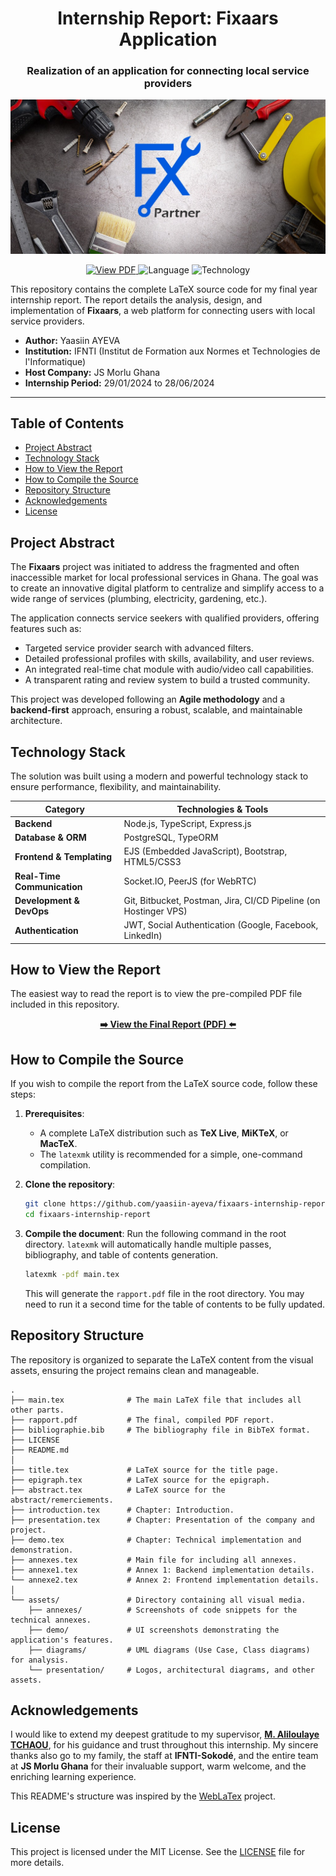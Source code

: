 
<div align="center">

# Internship Report: Fixaars Application

### Realization of an application for connecting local service providers

![Cover Page](assets/demo/cover.jpg)

</div>

<p align="center">
  <a href="https://github.com/yaasiin-ayeva/fixaars-internship-report/blob/main/rapport.pdf" target="_blank" rel="noreferrer noopener">
    <img src="https://img.shields.io/badge/View%20Report-PDF-red?style=for-the-badge&logo=adobe-acrobat-reader" alt="View PDF">
  </a>
  <img src="https://img.shields.io/badge/Language-French-blue?style=for-the-badge" alt="Language">
  <img src="https://img.shields.io/badge/Technology-Node.js%20%26%20TypeScript-green?style=for-the-badge&logo=nodedotjs" alt="Technology">
</p>

This repository contains the complete LaTeX source code for my final year internship report. The report details the analysis, design, and implementation of **Fixaars**, a web platform for connecting users with local service providers.

-   **Author:** Yaasiin AYEVA
-   **Institution:** IFNTI (Institut de Formation aux Normes et Technologies de l'Informatique)
-   **Host Company:** JS Morlu Ghana
-   **Internship Period:** 29/01/2024 to 28/06/2024

---

## Table of Contents

-   [Project Abstract](#project-abstract)
-   [Technology Stack](#technology-stack)
-   [How to View the Report](#how-to-view-the-report)
-   [How to Compile the Source](#how-to-compile-the-source)
-   [Repository Structure](#repository-structure)
-   [Acknowledgements](#acknowledgements)
-   [License](#license)

## Project Abstract

The **Fixaars** project was initiated to address the fragmented and often inaccessible market for local professional services in Ghana. The goal was to create an innovative digital platform to centralize and simplify access to a wide range of services (plumbing, electricity, gardening, etc.).

The application connects service seekers with qualified providers, offering features such as:
-   Targeted service provider search with advanced filters.
-   Detailed professional profiles with skills, availability, and user reviews.
-   An integrated real-time chat module with audio/video call capabilities.
-   A transparent rating and review system to build a trusted community.

This project was developed following an **Agile methodology** and a **backend-first** approach, ensuring a robust, scalable, and maintainable architecture.

## Technology Stack

The solution was built using a modern and powerful technology stack to ensure performance, flexibility, and maintainability.

| Category                | Technologies & Tools                                                                      |
| ----------------------- | ----------------------------------------------------------------------------------------- |
| **Backend**             | Node.js, TypeScript, Express.js                                                           |
| **Database & ORM**      | PostgreSQL, TypeORM                                                                       |
| **Frontend & Templating** | EJS (Embedded JavaScript), Bootstrap, HTML5/CSS3                                          |
| **Real-Time Communication** | Socket.IO, PeerJS (for WebRTC)                                                            |
| **Development & DevOps**  | Git, Bitbucket, Postman, Jira, CI/CD Pipeline (on Hostinger VPS)                           |
| **Authentication**      | JWT, Social Authentication (Google, Facebook, LinkedIn)                                   |

## How to View the Report

The easiest way to read the report is to view the pre-compiled PDF file included in this repository.

<p align="center">
  <a href="https://github.com/yaasiin-ayeva/fixaars-internship-report/blob/main/main.pdf" target="_blank" rel="noreferrer noopener">
    <strong>➡️ View the Final Report (PDF) ⬅️</strong>
  </a>
</p>

## How to Compile the Source

If you wish to compile the report from the LaTeX source code, follow these steps:

1.  **Prerequisites**:
    -   A complete LaTeX distribution such as **TeX Live**, **MiKTeX**, or **MacTeX**.
    -   The `latexmk` utility is recommended for a simple, one-command compilation.

2.  **Clone the repository**:
    ```bash
    git clone https://github.com/yaasiin-ayeva/fixaars-internship-report.git
    cd fixaars-internship-report
    ```

3.  **Compile the document**:
    Run the following command in the root directory. `latexmk` will automatically handle multiple passes, bibliography, and table of contents generation.
    ```bash
    latexmk -pdf main.tex
    ```
    This will generate the `rapport.pdf` file in the root directory. You may need to run it a second time for the table of contents to be fully updated.

## Repository Structure

The repository is organized to separate the LaTeX content from the visual assets, ensuring the project remains clean and manageable.

```
.
├── main.tex              # The main LaTeX file that includes all other parts.
├── rapport.pdf           # The final, compiled PDF report.
├── bibliographie.bib     # The bibliography file in BibTeX format.
├── LICENSE
├── README.md
│
├── title.tex             # LaTeX source for the title page.
├── epigraph.tex          # LaTeX source for the epigraph.
├── abstract.tex          # LaTeX source for the abstract/remerciements.
├── introduction.tex      # Chapter: Introduction.
├── presentation.tex      # Chapter: Presentation of the company and project.
├── demo.tex              # Chapter: Technical implementation and demonstration.
├── annexes.tex           # Main file for including all annexes.
├── annexe1.tex           # Annex 1: Backend implementation details.
└── annexe2.tex           # Annex 2: Frontend implementation details.
│
└── assets/               # Directory containing all visual media.
    ├── annexes/          # Screenshots of code snippets for the technical annexes.
    ├── demo/             # UI screenshots demonstrating the application's features.
    ├── diagrams/         # UML diagrams (Use Case, Class diagrams) for analysis.
    └── presentation/     # Logos, architectural diagrams, and other assets.
```

## Acknowledgements

I would like to extend my deepest gratitude to my supervisor, **[M. Aliloulaye TCHAOU](https://www.jsmorlu.com/about-js-morlu-llc/our-team/aliloulaye-tchaou/)**, for his guidance and trust throughout this internship. My sincere thanks also go to my family, the staff at **IFNTI-Sokodé**, and the entire team at **JS Morlu Ghana** for their invaluable support, warm welcome, and the enriching learning experience.

This README's structure was inspired by the [WebLaTex](https://github.com/sanjib-sen/WebLaTex) project.

## License

This project is licensed under the MIT License. See the [LICENSE](LICENSE) file for more details.